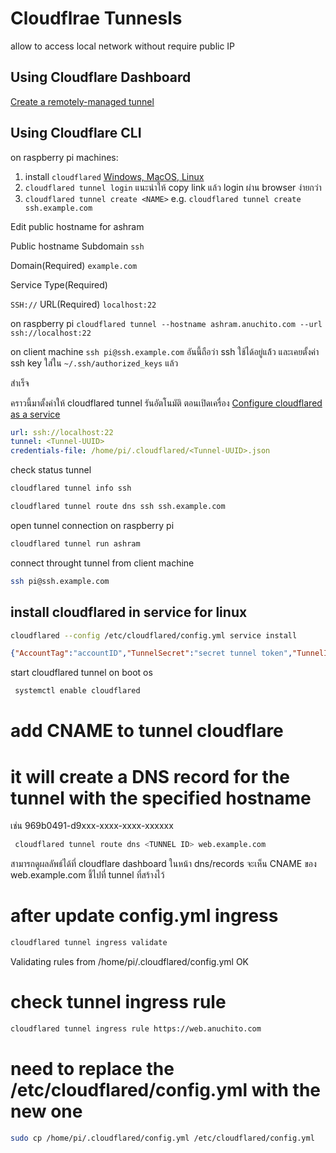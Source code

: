 # Cloudflrae Tunnesls

allow to access local network without require public IP

## Using Cloudflare Dashboard
[Create a remotely-managed tunnel](https://developers.cloudflare.com/cloudflare-one/connections/connect-networks/get-started/create-remote-tunnel/)

## Using Cloudflare CLI

on raspberry pi machines:

1. install `cloudflared` [Windows, MacOS, Linux](https://developers.cloudflare.com/cloudflare-one/connections/connect-networks/get-started/create-local-tunnel/#1-download-and-install-cloudflared)
1. `cloudflared tunnel login`  แนะนำให้ copy link แล้ว login  ผ่าน browser ง่ายกว่า
1. `cloudflared tunnel create <NAME>` e.g. `cloudflared tunnel create ssh.example.com`


Edit public hostname for ashram

Public hostname
Subdomain
`ssh`

Domain(Required)
`example.com`

Service
Type(Required)

`SSH://` URL(Required) `localhost:22`

on raspberry pi
`cloudflared tunnel --hostname ashram.anuchito.com --url ssh://localhost:22`


on client machine
`ssh pi@ssh.example.com`  อันนี้ถือว่า ssh ใช้ได้อยู่แล้้ว และเคยตั้งค่า ssh key ใส่ใน `~/.ssh/authorized_keys` แล้ว

สำเร็จ


คราวนี้มาตั้งค่าให้ cloudflared tunnel รันอัตโนมัติ ตอนเปิดเครื่อง
[Configure cloudflared as a service](https://developers.cloudflare.com/cloudflare-one/connections/connect-networks/configure-tunnels/local-management/as-a-service/linux/#1-configure-cloudflared-as-a-service)

```/home/pi/.cloudflared/config.yml
url: ssh://localhost:22
tunnel: <Tunnel-UUID>
credentials-file: /home/pi/.cloudflared/<Tunnel-UUID>.json
```

check status tunnel
```bash
cloudflared tunnel info ssh
```

```bash
cloudflared tunnel route dns ssh ssh.example.com
```

open tunnel connection on raspberry pi
```bash
cloudflared tunnel run ashram
```

connect throught tunnel from client machine
```bash
ssh pi@ssh.example.com
```


## install cloudflared in service for linux
```bash
cloudflared --config /etc/cloudflared/config.yml service install
```

```/home/pi/.cloudflared/<Tunnel-UUID>.json
{"AccountTag":"accountID","TunnelSecret":"secret tunnel token","TunnelID":"Tunnel-UUID"}
```

start cloudflared tunnel on boot os
```bash
 systemctl enable cloudflared
```



# add CNAME to tunnel cloudflare
# it will create a DNS record for the tunnel with the specified hostname

<TUNNEL ID> เช่น 969b0491-d9xxx-xxxx-xxxx-xxxxxx
```bash
 cloudflared tunnel route dns <TUNNEL ID> web.example.com
```
สามารถดูผลลัพธ์ได้ที่ cloudflare dashboard ในหน้า dns/records จะเห็น CNAME ของ web.example.com ชี้ไปที่ tunnel ที่สร้างไว้

# after update config.yml ingress

```bash
cloudflared tunnel ingress validate
```
Validating rules from /home/pi/.cloudflared/config.yml
OK

# check tunnel ingress rule
```bash
cloudflared tunnel ingress rule https://web.anuchito.com
```

# need to replace the /etc/cloudflared/config.yml with the new one
```bash
sudo cp /home/pi/.cloudflared/config.yml /etc/cloudflared/config.yml
```